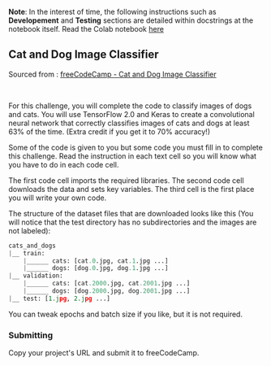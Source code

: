 **Note**: In the interest of time, the following instructions such as **Developement** and **Testing** sections are detailed within docstrings at the notebook itself. Read the Colab notebook [here](https://github.com/GBlanch/fCC-Machine-Learning-with-Python-Certification/blob/main/1.cat_and_dog_image_classifier/fcc_cat_dog-400ep-gb.ipynb)

## Cat and Dog Image Classifier


Sourced from : [freeCodeCamp - Cat and Dog Image Classifier](https://www.freecodecamp.org/learn/machine-learning-with-python/machine-learning-with-python-projects/cat-and-dog-image-classifier)

<br>

For this challenge, you will complete the code to classify images of dogs and cats. You will use TensorFlow 2.0 and Keras to create a convolutional neural network that correctly classifies images of cats and dogs at least 63% of the time. (Extra credit if you get it to 70% accuracy!)

Some of the code is given to you but some code you must fill in to complete this challenge. Read the instruction in each text cell so you will know what you have to do in each code cell.

The first code cell imports the required libraries. The second code cell downloads the data and sets key variables. The third cell is the first place you will write your own code.

The structure of the dataset files that are downloaded looks like this (You will notice that the test directory has no subdirectories and the images are not labeled):

```python
cats_and_dogs
|__ train:
    |______ cats: [cat.0.jpg, cat.1.jpg ...]
    |______ dogs: [dog.0.jpg, dog.1.jpg ...]
|__ validation:
    |______ cats: [cat.2000.jpg, cat.2001.jpg ...]
    |______ dogs: [dog.2000.jpg, dog.2001.jpg ...]
|__ test: [1.jpg, 2.jpg ...]
```

You can tweak epochs and batch size if you like, but it is not required.



### Submitting

Copy your project's URL and submit it to freeCodeCamp.

